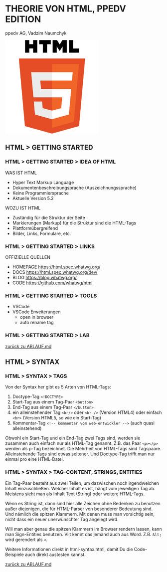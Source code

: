 # THEORIE VON HTML, PPEDV EDITION

ppedv AG, Vadzim Naumchyk

<!-- ![html-logo](html-images/html-logo.png) -->

<img src="html-images/html-logo.png" alt="html-logo" height="300"/>

## HTML > GETTING STARTED

<!-- #region IDEA -->

### HTML > GETTING STARTED > IDEA OF HTML

WAS IST HTML

- Hyper Text Markup Language
- Dokumentenbeschreibungsprache (Auszeichnungssprache)
- Keine Programmiersprache
- Aktuelle Version 5.2

WOZU IST HTML

- Zuständig für die Struktur der Seite
- Markierungen (Markup) für die Struktur sind die HTML-Tags
- Plattformübergreifend
- Bilder, Links, Formulare, etc.

<!-- #endregion -->
<!-- #region LINKS -->

### HTML > GETTING STARTED > LINKS

OFFIZIELLE QUELLEN

- HOMEPAGE <https://html.spec.whatwg.org/>
- DOCS <https://html.spec.whatwg.org/dev/>
- BLOG <https://blog.whatwg.org/>
- CODE <https://github.com/whatwg/html>

<!-- 
*todo
ist code auf github nicht die Webseite? -->
<!--
https://developer.mozilla.org/de/docs/Web/HTML
MDN DOCS zu HTML
https://www.w3schools.com/
HTML TUTORIALS
http://html5test.com
Html5test: zeigt wie gut mein Browser HTML5 unterstützt.
http://validator.w3.org/
Validator: Überprüft das Markup (HTML, XHTML, ...) von Webdokumenten.
https://www.w3.org/html/
Grammatikkenner
 -->

<!-- #endregion -->
<!-- #region TOOLS -->

### HTML > GETTING STARTED > TOOLS

- VSCode
- VSCode Erweiterungen
  - open in browser
  - auto rename tag

<!-- #endregion -->
<!-- #region LAB -->

### HTML > GETTING STARTED > LAB

[zurück zu ABLAUF.md](../ABLAUF.md#m01--html-getting-started)

<!-- #endregion -->

## HTML > SYNTAX

<!-- #region TAGS -->

### HTML > SYNTAX > TAGS

Von der Syntax her gibt es 5 Arten von HTML-Tags:

1. Doctype-Tag `<!DOCTYPE>`
2. Start-Tag aus einem Tag-Paar `<button>`
3. End-Tag aus einem Tag-Paar `</button>`
4. ein alleinstehender Tag `<br/>` oder `<br />` (Version HTML4) oder einfach `<br>` (Version HTML5, so wie ein Start-Tag)
5. Kommentar-Tag `<!-- kommentar vom web-entwickler -->` (auch quasi alleinstehend)

Obwohl ein Start-Tag und ein End-Tag zwei Tags sind, werden sie zusammen auch einfach nur als HTML-Tag genannt. Z.B. das Paar `<p></p>` werden als p-Tag bezeichnet. Die Mehrheit von HTML-Tags sind Tagspaare. Alleinstehende Tags sind etwas seltener. Und Doctype-Tag trifft man nur einmal pro eine HTML-Datei.

<!-- #endregion -->
<!-- #region CONTENT -->

### HTML > SYNTAX > TAG-CONTENT, STRINGS, ENTITIES

Ein Tag-Paar besteht aus zwei Teilen, um dazwischen noch irgendwelchen Inhalt einzuschließen. Welcher Inhalt es ist, hängt vom jeweiligen Tag ab. Meistens sieht man als Inhalt Text (String) oder weitere HTML-Tags.

Wenn es String ist, dann sind hier alle Zeichen ohne Bedenken zu benutzen außer diejenigen, die für HTML-Parser von besonderer Bedeutung sind. Und nämlich die spitzen Klammern. Mit denen muss man vorsichtig sein, nicht dass ein neuer unerwünschter Tag angelegt wird.

Will man aber genau die spitzen Klammern im Browser rendern lassen, kann man Sign-Entities benutzen. Vllt kennt das jemand auch aus Word. Z.B. `&lt;` wird gerendert als `<`.

Weitere Informationen direkt in html-syntax.html, damit Du die Code-Beispiele auch direkt austesten kannst.

[zurück zu ABLAUF.md](../ABLAUF.md#m04--html-syntax)

<!-- #endregion -->
